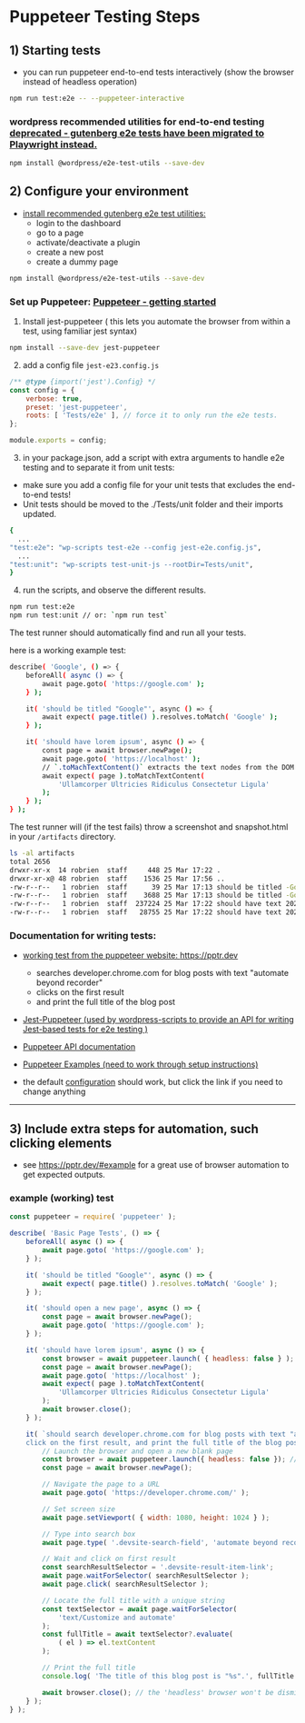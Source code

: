 # Puppeteer Testing Steps

## 1) Starting tests
  - you can run puppeteer end-to-end tests interactively (show the browser instead of headless operation)
  ```bash
  npm run test:e2e -- --puppeteer-interactive
  ```
  ### wordpress recommended utilities for end-to-end testing [deprecated - gutenberg e2e tests have been migrated to Playwright instead.](https://github.com/WordPress/gutenberg/issues/38851)
  ```bash
  npm install @wordpress/e2e-test-utils --save-dev
  ```

## 2) Configure your environment

  - [install recommended gutenberg e2e test utilities:](https://github.com/WordPress/gutenberg/tree/trunk/packages/e2e-test-utils)
    - login to the dashboard
    - go to a page
    - activate/deactivate a plugin
    - create a new post
    - create a dummy page
```bash
npm install @wordpress/e2e-test-utils --save-dev
```
### Set up Puppeteer: [Puppeteer - getting started](https://pptr.dev)
1) Install jest-puppeteer ( this lets you automate the browser from within a test, using familiar jest syntax)
```bash
npm install --save-dev jest-puppeteer
```
2) add a config file `jest-e23.config.js`
```javascript
/** @type {import('jest').Config} */
const config = {
    verbose: true,
    preset: 'jest-puppeteer',
    roots: [ 'Tests/e2e' ], // force it to only run the e2e tests.
};

module.exports = config;

```
3) in your package.json, add a script with extra arguments to handle e2e testing and to separate it from unit tests:
  - make sure you add a config file for your unit tests that excludes the end-to-end tests!
  - Unit tests should be moved to the ./Tests/unit folder and their imports updated.
```bash
{
  ...
"test:e2e": "wp-scripts test-e2e --config jest-e2e.config.js",
  ...
"test:unit": "wp-scripts test-unit-js --rootDir=Tests/unit",
}
```
4) run the scripts, and observe the different results.
```bash
npm run test:e2e
npm run test:unit // or: `npm run test`
```
The test runner should automatically find and run all your tests.

here is a working example test:
```bash
describe( 'Google', () => {
    beforeAll( async () => {
        await page.goto( 'https://google.com' );
    } );

    it( 'should be titled "Google"', async () => {
        await expect( page.title() ).resolves.toMatch( 'Google' );
    } );

    it( 'should have lorem ipsum', async () => {
        const page = await browser.newPage();
        await page.goto( 'https://localhost' );
        // `.toMachTextContent()` extracts the text nodes from the DOM
        await expect( page ).toMatchTextContent(
            'Ullamcorper Ultricies Ridiculus Consectetur Ligula'
        );
    } );
} );
```
The test runner will (if the test fails) throw a screenshot and snapshot.html in your `/artifacts` directory.
```sh
ls -al artifacts
total 2656
drwxr-xr-x  14 robrien  staff     448 25 Mar 17:22 .
drwxr-xr-x@ 48 robrien  staff    1536 25 Mar 17:56 ..
-rw-r--r--   1 robrien  staff      39 25 Mar 17:13 should be titled -Google- 2024-03-26T00-13-13-snapshot.html
-rw-r--r--   1 robrien  staff    3688 25 Mar 17:13 should be titled -Google- 2024-03-26T00-13-13.jpg
-rw-r--r--   1 robrien  staff  237224 25 Mar 17:22 should have text 2024-03-26T00-22-41-snapshot.html
-rw-r--r--   1 robrien  staff   28755 25 Mar 17:22 should have text 2024-03-26T00-22-41.jpg
```

### Documentation for writing tests:
- [working test from the puppeteer website: https://pptr.dev ](https://pptr.dev/#example)
  - searches developer.chrome.com for blog posts with text "automate beyond recorder"
  - clicks on the first result
  - and print the full title of the blog post

- [Jest-Puppeteer (used by wordpress-scripts to provide an API for writing Jest-based tests for e2e testing ) ](https://github.com/argos-ci/jest-puppeteer#jest-puppeteerconfigjs)
- [Puppeteer API documentation](https://github.com/puppeteer/puppeteer/blob/v1.18.0/docs/api.md)
- [Puppeteer Examples (need to work through setup instructions)](https://github.com/puppeteer/puppeteer/tree/main/examples)
- the default [configuration](https://pptr.dev/guides/configuration) should work, but click the link if you need to change anything
---

## 3) Include extra steps for automation, such clicking elements
- see https://pptr.dev/#example for a great use of browser automation to get expected outputs.
### example (working) test
```javaScript
const puppeteer = require( 'puppeteer' );

describe( 'Basic Page Tests', () => {
    beforeAll( async () => {
        await page.goto( 'https://google.com' );
    } );

    it( 'should be titled "Google"', async () => {
        await expect( page.title() ).resolves.toMatch( 'Google' );
    } );

    it( 'should open a new page', async () => {
        const page = await browser.newPage();
        await page.goto( 'https://google.com' );
    } );

    it( 'should have lorem ipsum', async () => {
        const browser = await puppeteer.launch( { headless: false } );
        const page = await browser.newPage();
        await page.goto( 'https://localhost' );
        await expect( page ).toMatchTextContent(
            'Ullamcorper Ultricies Ridiculus Consectetur Ligula'
        );
        await browser.close();
    } );

    it( `should search developer.chrome.com for blog posts with text "automate beyond recorder,
    click on the first result, and print the full title of the blog post`, async () => {
        // Launch the browser and open a new blank page
        const browser = await puppeteer.launch({ headless: false }); // show browser - default: true
        const page = await browser.newPage();

        // Navigate the page to a URL
        await page.goto( 'https://developer.chrome.com/' );

        // Set screen size
        await page.setViewport( { width: 1080, height: 1024 } );

        // Type into search box
        await page.type( '.devsite-search-field', 'automate beyond recorder' );

        // Wait and click on first result
        const searchResultSelector = '.devsite-result-item-link';
        await page.waitForSelector( searchResultSelector );
        await page.click( searchResultSelector );

        // Locate the full title with a unique string
        const textSelector = await page.waitForSelector(
            'text/Customize and automate'
        );
        const fullTitle = await textSelector?.evaluate(
            ( el ) => el.textContent
        );

        // Print the full title
        console.log( 'The title of this blog post is "%s".', fullTitle );

        await browser.close(); // the 'headless' browser won't be dismissed otherwise.
    } );
} );
```